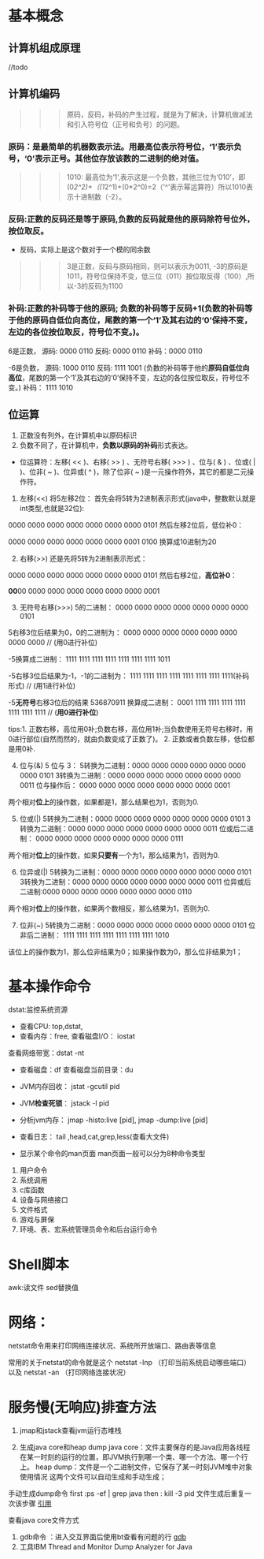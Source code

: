 # 基本概念
## 计算机组成原理
//todo

## 计算机编码

>>> 原码，反码，补码的产生过程，就是为了解决，计算机做减法和引入符号位（正号和负号）的问题。

### 原码：是最简单的机器数表示法。**用最高位表示符号位，‘1’表示负号，‘0’表示正号**。其他位存放该数的二进制的绝对值。
>>> 1010: 最高位为‘1’,表示这是一个负数，其他三位为‘010’，即(0*2^2)+（(1*2^1)+(0*2^0)=2（‘^’表示幂运算符）所以1010表示十进制数（-2）。

### 反码:正数的反码还是等于原码,负数的反码就是他的原码除符号位外，按位取反。
* 反码，实际上是这个数对于一个模的同余数

>>> 3是正数，反码与原码相同，则可以表示为0011, -3的原码是1011，符号位保持不变，低三位（011）按位取反得（100）,所以-3的反码为1100

### 补码:正数的补码等于他的原码; 负数的补码等于反码+1(负数的补码等于他的原码自低位向高位，尾数的第一个‘1’及其右边的‘0’保持不变，左边的各位按位取反，符号位不变。)。

6是正数，
源码: 0000 0110
反码: 0000 0110
补码：0000 0110

-6是负数，
源码: 1000 0110
反码: 1111 1001
(负数的补码等于他的**原码自低位向高位**，尾数的第一个‘1’及其右边的‘0’保持不变，左边的各位按位取反，符号位不变。)
补码： 1111 1010

## 位运算
1. 正数没有列外，在计算机中以原码标识
2. 负数不同了，在计算机中，**负数以原码的补码**形式表达。

- 位运算符：左移( << )、右移( >> ) 、无符号右移( >>> ) 、位与( & ) 、位或( | )、位非( ~ )、位异或( ^ )，除了位非( ~ )是一元操作符外，其它的都是二元操作符。

1. 左移(<<)
将5左移2位：
首先会将5转为2进制表示形式(java中，整数默认就是int类型,也就是32位):

0000 0000 0000 0000 0000 0000 0000 0101           然后左移2位后，低位补0：

0000 0000 0000 0000 0000 0000 0001 0100           换算成10进制为20

2. 右移(>>)
还是先将5转为2进制表示形式： 

0000 0000 0000 0000 0000 0000 0000 0101 然后右移2位，**高位补0**：

**00**00 0000 0000 0000 0000 0000 0000 0001

3. 无符号右移(>>>)
5的二进制： 0000 0000 0000 0000 0000 0000 0000 0101

5右移3位后结果为0，0的二进制为： 
0000 0000 0000 0000 0000 0000 0000 0000        // (用0进行补位)

-5换算成二进制： 1111 1111 1111 1111 1111 1111 1111 1011

-5右移3位后结果为-1，-1的二进制为： 
1111 1111 1111 1111 1111 1111 1111 1111(补码形式)   // (用1进行补位)

-5**无符号**右移3位后的结果 536870911 换算成二进制： 
0001 1111 1111 1111 1111 1111 1111 1111   // (**用0进行补位**)

tips:1. 正数右移，高位用0补;负数右移，高位用1补;当负数使用无符号右移时，用0进行部位(自然而然的，就由负数变成了正数了)。 2. 正数或者负数左移，低位都是用0补.

4. 位与(&)
5 位与 3：
5转换为二进制：0000 0000 0000 0000 0000 0000 0000 0101
3转换为二进制：0000 0000 0000 0000 0000 0000 0000 0011
位与操作后：   0000 0000 0000 0000 0000 0000 0000 0001

两个相对**位上**的操作数，如果都是1，那么结果也为1，否则为0.

5. 位或(|)
5转换为二进制：0000 0000 0000 0000 0000 0000 0000 0101
3转换为二进制：0000 0000 0000 0000 0000 0000 0000 0011
位或后二进制： 0000 0000 0000 0000 0000 0000 0000 0111

两个相对**位上**的操作数，如果**只要有**一个为1，那么结果为1，否则为0.


6. 位异或(|)
5转换为二进制：0000 0000 0000 0000 0000 0000 0000 0101
3转换为二进制：0000 0000 0000 0000 0000 0000 0000 0011
位异或后二进制:0000 0000 0000 0000 0000 0000 0000 0110

两个相对**位上**的操作数，如果两个数相反，那么结果为1，否则为0.

7. 位非(~)
5转换为二进制：0000 0000 0000 0000 0000 0000 0000 0101
位非后二进制： 1111 1111 1111 1111 1111 1111 1111 1010

该位上的操作数为1，那么位非结果为0；如果操作数为0，那么位非结果为1；

# 基本操作命令
dstat:监控系统资源
* 查看CPU:
top,dstat,
* 查看内存：free,
查看磁盘I/O： iostat

查看网络带宽：dstat -nt

* 查看磁盘：df
查看磁盘当前目录：du
* JVM内存回收：
jstat -gcutil pid

* JVM**检查死锁**：
jstack -l pid

* 分析jvm内存：
 jmap -histo:live [pid], jmap -dump:live [pid]

* 查看日志：
tail ,head,cat,grep,less(查看大文件)

* 显示某个命令的man页面
man页面一般可以分为8种命令类型
1. 用户命令
2. 系统调用
3. c库函数
4. 设备与网络接口
5. 文件格式
6. 游戏与屏保
7. 环境、表、宏系统管理员命令和后台运行命令

# Shell脚本
awk:读文件
sed替换值

# 网络：
netstat命令用来打印网络连接状况、系统所开放端口、路由表等信息

常用的关于netstat的命令就是这个 
netstat -lnp （打印当前系统启动哪些端口）以及 
netstat -an （打印网络连接状况）


# 服务慢(无响应)排查方法
1. jmap和jstack查看jvm运行态堆栈

2. 生成java core和heap dump
java core：文件主要保存的是Java应用各线程在某一时刻的运行的位置，即JVM执行到哪一个类、哪一个方法、哪一个行上。
heap dump：文件是一个二进制文件，它保存了某一时刻JVM堆中对象使用情况
这两个文件可以自动生成和手动生成；

手动生成dump命令
first :ps -ef | grep java
then : kill  -3 pid
文件生成后重复一次该步骤
[引用](https://www.cnblogs.com/jingmoxukong/p/5509196.html)

查看java core文件方式
1. gdb命令 ：进入交互界面后使用bt查看有问题的行
[gdb](https://www.cnblogs.com/bodhitree/p/5850212.html)
2. 工具IBM Thread and Monitor Dump Analyzer for Java